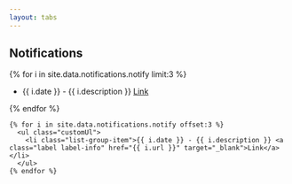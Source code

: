 ```yaml
---
layout: tabs
---
```


<div class="container">
  <h2>Notifications</h2>
<!--  <div class="well"> -->
    {% for i in site.data.notifications.notify limit:3 %}
      <ul class="list-group customUl">
        <li class="list-group-item">{{ i.date }} - {{ i.description }} <a class="label label-warning" href="{{ i.url }}" target="_blank">Link</a></li>
      </ul>
    {% endfor %}


    {% for i in site.data.notifications.notify offset:3 %}
      <ul class="customUl">
        <li class="list-group-item">{{ i.date }} - {{ i.description }} <a class="label label-info" href="{{ i.url }}" target="_blank">Link</a></li>
      </ul>
    {% endfor %}
<!--  </div> -->
</div>
